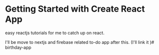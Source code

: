 # Getting Started with Create React App
easy reactjs tutorials for me to catch up on react.

I'll be move to nextjs and firebase related to-do app after this.
(I'll link it )# birthday-app

